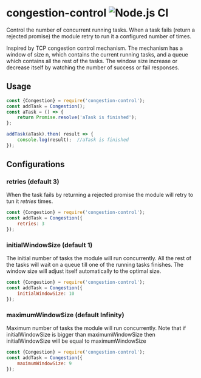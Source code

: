 # congestion-control ![Node.js CI](https://github.com/moshemal/congestion-control/workflows/Node.js%20CI/badge.svg)
Control the number of concurrent running tasks. When a task fails (return a rejected promise) the module retry to run it a configured number of times.


Inspired by TCP congestion control mechanism. The mechanism has a window of size n, which contains the current running tasks, and a queue which contains all the rest of the tasks. The window size increase or decrease itself by watching the number of success or fail responses.   


## Usage
```js
const {Congestion} = require('congestion-control');
const addTask = Congestion();
const aTask = () => {
    return Promise.resolve('aTask is finished');
};

addTask(aTask).then( result => {
    console.log(result);  //aTask is finished
});
```

## Configurations
### retries (default 3)
When the task fails by returning a rejected promise the module will retry to tun it *retries* times. 
```js
const {Congestion} = require('congestion-control');
const addTask = Congestion({
    retries: 3
});
```

### initialWindowSize (default 1)
The initial number of tasks the module will run concurrently. All the rest of the tasks will wait on a queue till one of the running tasks finishes.
The window size will adjust itself automatically to the optimal size. 
```js
const {Congestion} = require('congestion-control');
const addTask = Congestion({
    initialWindowSize: 10
});
```

### maximumWindowSize (default Infinity)
Maximum number of tasks the module will run concurrently.
Note that if initialWindowSize is bigger than maximumWindowSize then initialWindowSize will be equal to maximumWindowSize
```js
const {Congestion} = require('congestion-control');
const addTask = Congestion({
    maximumWindowSize: 9
});
```
